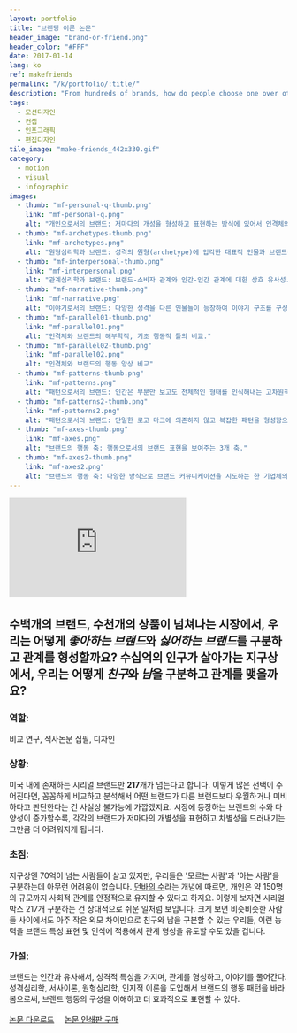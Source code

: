```yaml
---
layout: portfolio
title: "브랜딩 이론 논문"
header_image: "brand-or-friend.png"
header_color: "#FFF"
date: 2017-01-14
lang: ko
ref: makefriends
permalink: "/k/portfolio/:title/"
description: "From hundreds of brands, how do people choose one over others? Out of billions of people on earth, how do you identify your friends from strangers?"
tags:
  - 모션디자인
  - 컨셉
  - 인포그래픽
  - 편집디자인
tile_image: "make-friends_442x330.gif"
category:
  - motion
  - visual
  - infographic
images:
  - thumb: "mf-personal-q-thumb.png"
    link: "mf-personal-q.png"
    alt: "개인으로서의 브랜드: 저마다의 개성을 형성하고 표현하는 방식에 있어서 인격체와 브랜드가 가지는 상호 유사성"
  - thumb: "mf-archetypes-thumb.png"
    link: "mf-archetypes.png"
    alt: "원형심리학과 브랜드: 성격의 원형(archetype)에 입각한 대표적 인물과 브랜드간의 비교."
  - thumb: "mf-interpersonal-thumb.png"
    link: "mf-interpersonal.png"
    alt: "관계심리학과 브랜드: 브랜드-소비자 관계와 인간-인간 관계에 대한 상호 유사성."
  - thumb: "mf-narrative-thumb.png"
    link: "mf-narrative.png"
    alt: "이야기로서의 브랜드: 다양한 성격을 다른 인물들이 등장하여 이야기 구조를 구성하듯, 이 인물들의 자리에 '브랜드'를 대치시키면 이야기 구조로서의 브랜드 이해를 시도할 수 있다."
  - thumb: "mf-parallel01-thumb.png"
    link: "mf-parallel01.png"
    alt: "인격체와 브랜드의 해부학적, 기초 행동적 틀의 비교."
  - thumb: "mf-parallel02-thumb.png"
    link: "mf-parallel02.png"
    alt: "인격체와 브랜드의 행동 양상 비교"
  - thumb: "mf-patterns-thumb.png"
    link: "mf-patterns.png"
    alt: "패턴으로서의 브랜드: 인간은 부분만 보고도 전체적인 형태를 인식해내는 고차원적 인지 패턴 분석 능력을 갖고 있다."
  - thumb: "mf-patterns2-thumb.png"
    link: "mf-patterns2.png"
    alt: "패턴으로서의 브랜드: 단일한 로고 마크에 의존하지 않고 복잡한 패턴을 형성함으로써 시각적 브랜드 시스템을 형성한 사례."
  - thumb: "mf-axes-thumb.png"
    link: "mf-axes.png"
    alt: "브랜드의 행동 축: 행동으로서의 브랜드 표현을 보여주는 3개 축."
  - thumb: "mf-axes2-thumb.png"
    link: "mf-axes2.png"
    alt: "브랜드의 행동 축: 다양한 방식으로 브랜드 커뮤니케이션을 시도하는 한 기업체의 3축 모델 사례."
---
```

<div class="emb-video vimeo wide">
  <iframe src="https://player.vimeo.com/video/65117847?title=0&byline=0&portrait=0" width="320" height="180" frameborder="0" webkitallowfullscreen mozallowfullscreen allowfullscreen></iframe>
</div>

<section class="project-summary">
  <h1>수백개의 브랜드, 수천개의 상품이 넘쳐나는 시장에서, 우리는 어떻게 <em>좋아하는 브랜드</em>와 <em>싫어하는 브랜드</em>를 구분하고 관계를 형성할까요? 수십억의 인구가 살아가는 지구상에서, 우리는 어떻게 <em>친구</em>와 <em>남</em>을 구분하고 관계를 맺을까요?</h1>
  <section class="info">
    <h3>역할:</h3>
    <p>비교 연구, 석사논문 집필, 디자인</p>
  </section>
  <section class="info">
    <h3>상황:</h3>
    <p>미국 내에 존재하는 시리얼 브랜드만 <strong>217</strong>개가 넘는다고 합니다. 이렇게 많은 선택이 주어진다면, 꼼꼼하게 비교하고 분석해서 어떤 브랜드가 다른 브랜드보다 우월하거나 미비하다고 판단한다는 건 사실상 불가능에 가깝겠지요. 시장에 등장하는 브랜드의 수와 다양성이 증가할수록, 각각의 브랜드가 저마다의 개별성을 표현하고 차별성을 드러내기는 그만큼 더 어려워지게 됩니다.
    </p>
  </section>
  <section class="info">
    <h3>초점:</h3>
    <p>지구상엔 70억이 넘는 사람들이 살고 있지만, 우리들은 '모르는 사람'과 '아는 사람'을 구분하는데 아무런 어려움이 없습니다. <a href="https://ko.wikipedia.org/wiki/%EB%8D%98%EB%B0%94%EC%9D%98_%EC%88%AB%EC%9E%90" href="_blank">던바의 수</a>라는 개념에 따르면, 개인은 약 150명의 규모까지 사회적 관계를 안정적으로 유지할 수 있다고 하지요. 이렇게 보자면 시리얼 박스 217개 구분하는 건 상대적으로 쉬운 일처럼 보입니다. 크게 보면 비슷비슷한 사람들 사이에서도 아주 작은 외모 차이만으로 친구와 남을 구분할 수 있는 우리들, 이런 능력을 브랜드 특성 표현 및 인식에 적용해서 관계 형성을 유도할 수도 있을 겁니다.
    </p>
  </section>
  <section class="info">
    <h3>가설:</h3>
    <p>브랜드는 인간과 유사해서, 성격적 특성을 가지며, 관계를 형성하고, 이야기를 풀어간다. 성격심리학, 서사이론, 원형심리학, 인지적 이론을 도입해서 브랜드의 행동 패턴을 바라봄으로써, 브랜드 행동의 구성을 이해하고 더 효과적으로 표현할 수 있다.    </p>
  </section>
</section>

<div class="buttons">
<span class="unselectable">
<a href="/download/brand-thesis.zip" title="Download the Book" target="_blank">논문 다운로드</a>
</span>
<span class="unselectable">
<a href="http://www.blurb.com/b/4521259-make-friends" title="Purchase the Book" target="_blank"><img src="/img/outerlink.svg" alt="Link" style="width: 15px;">논문 인쇄판 구매</a>
</span>
</div>
